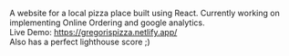A website for a local pizza place built using React. Currently working on implementing Online Ordering and google analytics. <br />
Live Demo: https://gregorispizza.netlify.app/ <br />
Also has a perfect lighthouse score ;)
